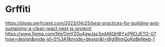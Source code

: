 # Grffiti
 
https://blogs.perficient.com/2023/04/25/best-practices-for-building-and-sustaining-a-clean-react-next-js-project/
https://www.figma.com/file/OmYZ0u4gwJaz3od46QHBYx/PROJETO-G?type=design&node-id=0%3A1&mode=design&t=t8gl9hmQoKpBeNwb-1